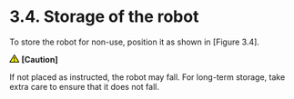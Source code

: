 ﻿# 3.4. Storage of the robot

To store the robot for non-use, position it as shown in [Figure 3.4].

![](../_assets/작은주의표시.png) <b>[Caution]</b>

If not placed as instructed, the robot may fall. For long-term storage, take extra care to ensure that it does not fall. 